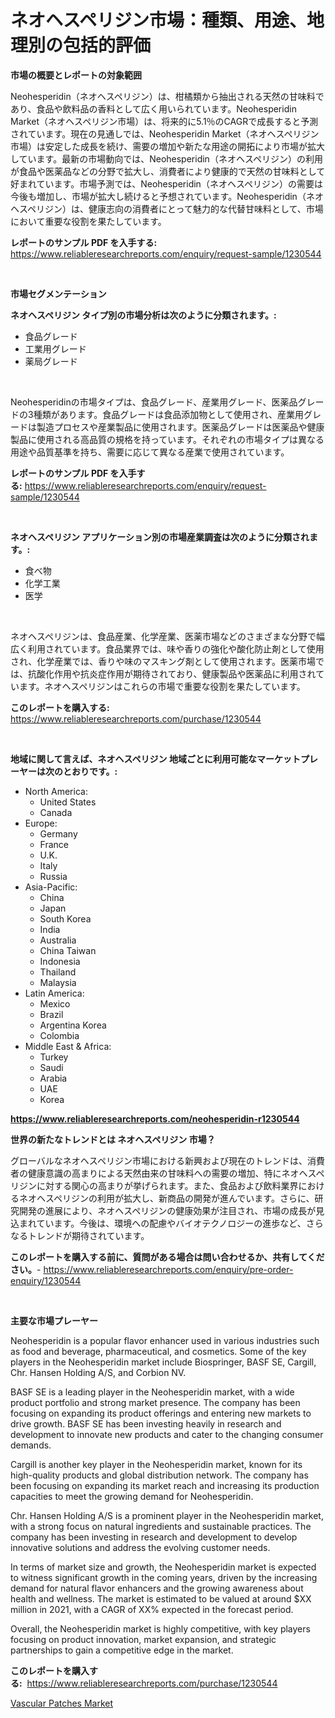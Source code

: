 <p><h1>ネオヘスペリジン市場：種類、用途、地理別の包括的評価</h1></p><p><strong>市場の概要とレポートの対象範囲</strong></p>
<p><p>Neohesperidin（ネオヘスペリジン）は、柑橘類から抽出される天然の甘味料であり、食品や飲料品の香料として広く用いられています。Neohesperidin Market（ネオヘスペリジン市場）は、将来的に5.1％のCAGRで成長すると予測されています。現在の見通しでは、Neohesperidin Market（ネオヘスペリジン市場）は安定した成長を続け、需要の増加や新たな用途の開拓により市場が拡大しています。最新の市場動向では、Neohesperidin（ネオヘスペリジン）の利用が食品や医薬品などの分野で拡大し、消費者により健康的で天然の甘味料として好まれています。市場予測では、Neohesperidin（ネオヘスペリジン）の需要は今後も増加し、市場が拡大し続けると予想されています。Neohesperidin（ネオヘスペリジン）は、健康志向の消費者にとって魅力的な代替甘味料として、市場において重要な役割を果たしています。</p></p>
<p><strong>レポートのサンプル PDF を入手する:</strong> <a href="https://www.reliableresearchreports.com/enquiry/request-sample/1230544">https://www.reliableresearchreports.com/enquiry/request-sample/1230544</a></p>
<p>&nbsp;</p>
<p><strong>市場セグメンテーション</strong></p>
<p><strong>ネオヘスペリジン タイプ別の市場分析は次のように分類されます。:</strong></p>
<p><ul><li>食品グレード</li><li>工業用グレード</li><li>薬局グレード</li></ul></p>
<p>&nbsp;</p>
<p><p>Neohesperidinの市場タイプは、食品グレード、産業用グレード、医薬品グレードの3種類があります。食品グレードは食品添加物として使用され、産業用グレードは製造プロセスや産業製品に使用されます。医薬品グレードは医薬品や健康製品に使用される高品質の規格を持っています。それぞれの市場タイプは異なる用途や品質基準を持ち、需要に応じて異なる産業で使用されています。</p></p>
<p><strong>レポートのサンプル PDF を入手する:</strong>&nbsp;<a href="https://www.reliableresearchreports.com/enquiry/request-sample/1230544">https://www.reliableresearchreports.com/enquiry/request-sample/1230544</a></p>
<p>&nbsp;</p>
<p><strong> ネオヘスペリジン アプリケーション別の市場産業調査は次のように分類されます。:</strong></p>
<p><ul><li>食べ物</li><li>化学工業</li><li>医学</li></ul></p>
<p>&nbsp;</p>
<p><p>ネオヘスペリジンは、食品産業、化学産業、医薬市場などのさまざまな分野で幅広く利用されています。食品業界では、味や香りの強化や酸化防止剤として使用され、化学産業では、香りや味のマスキング剤として使用されます。医薬市場では、抗酸化作用や抗炎症作用が期待されており、健康製品や医薬品に利用されています。ネオヘスペリジンはこれらの市場で重要な役割を果たしています。</p></p>
<p><strong>このレポートを購入する:</strong>&nbsp; <a href="https://www.reliableresearchreports.com/purchase/1230544">https://www.reliableresearchreports.com/purchase/1230544</a></p>
<p>&nbsp;</p>
<p><strong>地域に関して言えば、ネオヘスペリジン 地域ごとに利用可能なマーケットプレーヤーは次のとおりです。:</strong></p>
<p><ul>
    <li>
        North America:
        <ul>
            <li>United States</li>
            <li>Canada</li>
        </ul>
    </li>
    <li>
        Europe:
        <ul>
            <li>Germany</li>
            <li>France</li>
            <li>U.K.</li>
            <li>Italy</li>
            <li>Russia</li>
        </ul>
    </li>
    <li>
        Asia-Pacific:
        <ul>
            <li>China</li>
            <li>Japan</li>
            <li>South Korea</li>
            <li>India</li>
            <li>Australia</li>
            <li>China Taiwan</li>
            <li>Indonesia</li>
            <li>Thailand</li>
            <li>Malaysia</li>
        </ul>
    </li>
    <li>
        Latin America:
        <ul>
            <li>Mexico</li>
            <li>Brazil</li>
            <li>Argentina Korea</li>
            <li>Colombia</li>
        </ul>
    </li>
    <li>
        Middle East & Africa:
        <ul>
            <li>Turkey</li>
            <li>Saudi</li>
            <li>Arabia</li>
            <li>UAE</li>
            <li>Korea</li>
        </ul>
    </li>
    </ul></p>
<p><strong><a href="https://www.reliableresearchreports.com/neohesperidin-r1230544">https://www.reliableresearchreports.com/neohesperidin-r1230544</a></strong>&nbsp;</p>
<p><strong>世界の新たなトレンドとは ネオヘスペリジン 市場？</strong></p>
<p><p>グローバルなネオヘスペリジン市場における新興および現在のトレンドは、消費者の健康意識の高まりによる天然由来の甘味料への需要の増加、特にネオヘスペリジンに対する関心の高まりが挙げられます。また、食品および飲料業界におけるネオヘスペリジンの利用が拡大し、新商品の開発が進んでいます。さらに、研究開発の進展により、ネオヘスペリジンの健康効果が注目され、市場の成長が見込まれています。今後は、環境への配慮やバイオテクノロジーの進歩など、さらなるトレンドが期待されています。</p></p>
<p><strong>このレポートを購入する前に、質問がある場合は問い合わせるか、共有してください。</strong>- <a href="https://www.reliableresearchreports.com/enquiry/pre-order-enquiry/1230544">https://www.reliableresearchreports.com/enquiry/pre-order-enquiry/1230544</a></p>
<p>&nbsp;</p>
<p><strong>主要な市場プレーヤー</strong></p>
<p><p>Neohesperidin is a popular flavor enhancer used in various industries such as food and beverage, pharmaceutical, and cosmetics. Some of the key players in the Neohesperidin market include Biospringer, BASF SE, Cargill, Chr. Hansen Holding A/S, and Corbion NV.</p><p>BASF SE is a leading player in the Neohesperidin market, with a wide product portfolio and strong market presence. The company has been focusing on expanding its product offerings and entering new markets to drive growth. BASF SE has been investing heavily in research and development to innovate new products and cater to the changing consumer demands.</p><p>Cargill is another key player in the Neohesperidin market, known for its high-quality products and global distribution network. The company has been focusing on expanding its market reach and increasing its production capacities to meet the growing demand for Neohesperidin.</p><p>Chr. Hansen Holding A/S is a prominent player in the Neohesperidin market, with a strong focus on natural ingredients and sustainable practices. The company has been investing in research and development to develop innovative solutions and address the evolving customer needs.</p><p>In terms of market size and growth, the Neohesperidin market is expected to witness significant growth in the coming years, driven by the increasing demand for natural flavor enhancers and the growing awareness about health and wellness. The market is estimated to be valued at around $XX million in 2021, with a CAGR of XX% expected in the forecast period.</p><p>Overall, the Neohesperidin market is highly competitive, with key players focusing on product innovation, market expansion, and strategic partnerships to gain a competitive edge in the market.</p></p>
<p><strong>このレポートを購入する:</strong>&nbsp;&nbsp;<a href="https://www.reliableresearchreports.com/purchase/1230544">https://www.reliableresearchreports.com/purchase/1230544</a></p>
<p><p><a href="https://mire-aunt-385.notion.site/Vascular-Patches-Market-Focuses-on-Market-Share-Size-and-Projected-Forecast-Till-2031-89a5b794a3564dc0ae8d0e2ab56b3b88">Vascular Patches Market</a></p></p>